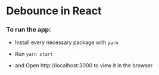 # Debounce in React

### To run the app:

- Install every necessary package with `yarn`

- Run `yarn start`

- and Open http://localhost:3000 to view it in the browser
